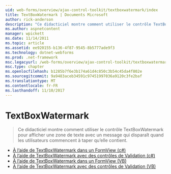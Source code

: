 ```yaml
---
uid: web-forms/overview/ajax-control-toolkit/textboxwatermark/index
title: TextBoxWatermark | Documents Microsoft
author: rick-anderson
description: "Ce didacticiel montre comment utiliser le contrôle TextBoxWatermark pour afficher une zone de texte avec un message qui disparaît quand les utilisateurs commencent à taper qu’elle contient."
ms.author: aspnetcontent
manager: wpickett
ms.date: 11/14/2011
ms.topic: article
ms.assetid: ee920155-b136-4f87-9545-8b5777ade9f3
ms.technology: dotnet-webforms
ms.prod: .net-framework
msc.legacyurl: /web-forms/overview/ajax-control-toolkit/textboxwatermark
msc.type: chapter
ms.openlocfilehash: b1285b7f6e3b174a61d4c850c3b54c45da4f802e
ms.sourcegitcommit: 9a9483aceb34591c97451997036a9120c3fe2baf
ms.translationtype: MT
ms.contentlocale: fr-FR
ms.lasthandoff: 11/10/2017
---
```

<a name="textboxwatermark"></a>TextBoxWatermark
====================
> Ce didacticiel montre comment utiliser le contrôle TextBoxWatermark pour afficher une zone de texte avec un message qui disparaît quand les utilisateurs commencent à taper qu’elle contient.


- [À l’aide de TextBoxWatermark dans un FormView (c#)](using-textboxwatermark-in-a-formview-cs.md)
- [À l’aide de TextBoxWatermark avec des contrôles de Validation (c#)](using-textboxwatermark-with-validation-controls-cs.md)
- [À l’aide de TextBoxWatermark dans un FormView (VB)](using-textboxwatermark-in-a-formview-vb.md)
- [À l’aide de TextBoxWatermark avec des contrôles de Validation (VB)](using-textboxwatermark-with-validation-controls-vb.md)
